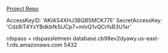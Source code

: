 [Project Repo](https://github.com/Qclaire/udacity-ci-cd)


AccessKeyID: 'AKIAS4XHJ3BQB5MCK77E'
SecretAccessKey: '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'

rdspass = rdspassletmein
database.cb98ev2dyawy.us-east-1.rds.amazonaws.com
5432